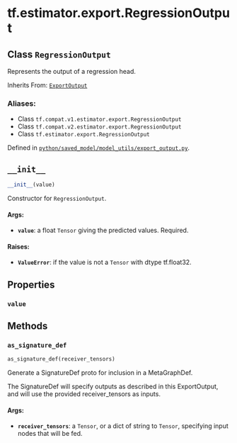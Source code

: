 <div itemscope itemtype="http://developers.google.com/ReferenceObject">
<meta itemprop="name" content="tf.estimator.export.RegressionOutput" />
<meta itemprop="path" content="Stable" />
<meta itemprop="property" content="value"/>
<meta itemprop="property" content="__init__"/>
<meta itemprop="property" content="as_signature_def"/>
</div>

# tf.estimator.export.RegressionOutput

## Class `RegressionOutput`

Represents the output of a regression head.

Inherits From: [`ExportOutput`](../../../tf/estimator/export/ExportOutput.md)

### Aliases:

* Class `tf.compat.v1.estimator.export.RegressionOutput`
* Class `tf.compat.v2.estimator.export.RegressionOutput`
* Class `tf.estimator.export.RegressionOutput`



Defined in [`python/saved_model/model_utils/export_output.py`](/code/stable/tensorflow/python/saved_model/model_utils/export_output.py).

<!-- Placeholder for "Used in" -->


<h2 id="__init__"><code>__init__</code></h2>

``` python
__init__(value)
```

Constructor for `RegressionOutput`.


#### Args:


* <b>`value`</b>: a float `Tensor` giving the predicted values.  Required.


#### Raises:


* <b>`ValueError`</b>: if the value is not a `Tensor` with dtype tf.float32.



## Properties

<h3 id="value"><code>value</code></h3>






## Methods

<h3 id="as_signature_def"><code>as_signature_def</code></h3>

``` python
as_signature_def(receiver_tensors)
```

Generate a SignatureDef proto for inclusion in a MetaGraphDef.

The SignatureDef will specify outputs as described in this ExportOutput,
and will use the provided receiver_tensors as inputs.

#### Args:


* <b>`receiver_tensors`</b>: a `Tensor`, or a dict of string to `Tensor`, specifying
  input nodes that will be fed.



